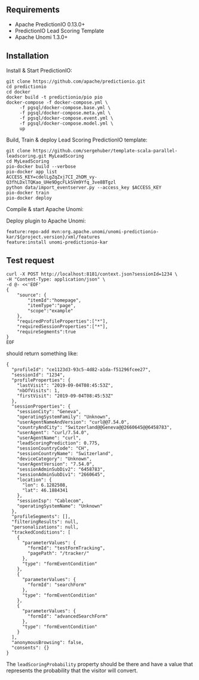 <!--
  ~ Licensed to the Apache Software Foundation (ASF) under one or more
  ~ contributor license agreements.  See the NOTICE file distributed with
  ~ this work for additional information regarding copyright ownership.
  ~ The ASF licenses this file to You under the Apache License, Version 2.0
  ~ (the "License"); you may not use this file except in compliance with
  ~ the License.  You may obtain a copy of the License at
  ~
  ~      http://www.apache.org/licenses/LICENSE-2.0
  ~
  ~ Unless required by applicable law or agreed to in writing, software
  ~ distributed under the License is distributed on an "AS IS" BASIS,
  ~ WITHOUT WARRANTIES OR CONDITIONS OF ANY KIND, either express or implied.
  ~ See the License for the specific language governing permissions and
  ~ limitations under the License.
  -->

Requirements
------------
- Apache PredictionIO 0.13.0+
- PredictionIO Lead Scoring Template
- Apache Unomi 1.3.0+ 

Installation
------------ 

Install & Start PredictionIO:

    git clone https://github.com/apache/predictionio.git
    cd predictionio
    cd docker
    docker build -t predictionio/pio pio
    docker-compose -f docker-compose.yml \
         -f pgsql/docker-compose.base.yml \
         -f pgsql/docker-compose.meta.yml \
         -f pgsql/docker-compose.event.yml \
         -f pgsql/docker-compose.model.yml \
         up

Build, Train & deploy Lead Scoring PredictionIO template:

    git clone https://github.com/sergehuber/template-scala-parallel-leadscoring.git MyLeadScoring
    cd MyLeadScoring
    pio-docker build --verbose
    pio-docker app list
    ACCESS_KEY=cdelLgZqZxj7CI_2hDM_vy-Q3fhLDxlTQKao_UHe9DgcFLkSVm9Yfq_3ve8BTgzl
    python data/import_eventserver.py --access_key $ACCESS_KEY
    pio-docker train
    pio-docker deploy
    
Compile & start Apache Unomi:
    
    
Deploy plugin to Apache Unomi:

    feature:repo-add mvn:org.apache.unomi/unomi-predictionio-kar/${project.version}/xml/features
    feature:install unomi-predictionio-kar

Test request
------------

    curl -X POST http://localhost:8181/context.json?sessionId=1234 \
    -H "Content-Type: application/json" \
    -d @- <<'EOF'
    {
        "source": {
            "itemId":"homepage",
            "itemType":"page",
            "scope":"example"
        },
        "requiredProfileProperties":["*"],
        "requiredSessionProperties":["*"],
        "requireSegments":true
    }
    EOF

should return something like:

    {
      "profileId": "ce1123d3-93c5-4d82-a1da-f51296fcee27",
      "sessionId": "1234",
      "profileProperties": {
        "lastVisit": "2019-09-04T08:45:53Z",
        "nbOfVisits": 1,
        "firstVisit": "2019-09-04T08:45:53Z"
      },
      "sessionProperties": {
        "sessionCity": "Geneva",
        "operatingSystemFamily": "Unknown",
        "userAgentNameAndVersion": "curl@@7.54.0",
        "countryAndCity": "Switzerland@@Geneva@@2660645@@6458783",
        "userAgent": "curl/7.54.0",
        "userAgentName": "curl",
        "leadScoringPrediction": 0.775,
        "sessionCountryCode": "CH",
        "sessionCountryName": "Switzerland",
        "deviceCategory": "Unknown",
        "userAgentVersion": "7.54.0",
        "sessionAdminSubDiv2": "6458783",
        "sessionAdminSubDiv1": "2660645",
        "location": {
          "lon": 6.1282508,
          "lat": 46.1884341
        },
        "sessionIsp": "Cablecom",
        "operatingSystemName": "Unknown"
      },
      "profileSegments": [],
      "filteringResults": null,
      "personalizations": null,
      "trackedConditions": [
        {
          "parameterValues": {
            "formId": "testFormTracking",
            "pagePath": "/tracker/"
          },
          "type": "formEventCondition"
        },
        {
          "parameterValues": {
            "formId": "searchForm"
          },
          "type": "formEventCondition"
        },
        {
          "parameterValues": {
            "formId": "advancedSearchForm"
          },
          "type": "formEventCondition"
        }
      ],
      "anonymousBrowsing": false,
      "consents": {}
    }
    
The `leadScoringProbability` property should be there and have a value that represents the probability that the visitor
will convert.    